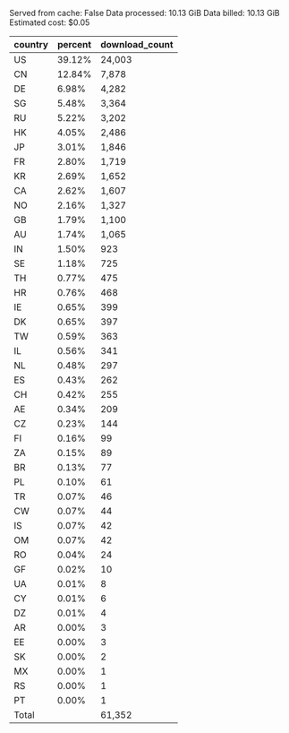 Served from cache: False
Data processed: 10.13 GiB
Data billed: 10.13 GiB
Estimated cost: $0.05

| country | percent | download_count |
| ------- | ------- | -------------- |
| US      |  39.12% |         24,003 |
| CN      |  12.84% |          7,878 |
| DE      |   6.98% |          4,282 |
| SG      |   5.48% |          3,364 |
| RU      |   5.22% |          3,202 |
| HK      |   4.05% |          2,486 |
| JP      |   3.01% |          1,846 |
| FR      |   2.80% |          1,719 |
| KR      |   2.69% |          1,652 |
| CA      |   2.62% |          1,607 |
| NO      |   2.16% |          1,327 |
| GB      |   1.79% |          1,100 |
| AU      |   1.74% |          1,065 |
| IN      |   1.50% |            923 |
| SE      |   1.18% |            725 |
| TH      |   0.77% |            475 |
| HR      |   0.76% |            468 |
| IE      |   0.65% |            399 |
| DK      |   0.65% |            397 |
| TW      |   0.59% |            363 |
| IL      |   0.56% |            341 |
| NL      |   0.48% |            297 |
| ES      |   0.43% |            262 |
| CH      |   0.42% |            255 |
| AE      |   0.34% |            209 |
| CZ      |   0.23% |            144 |
| FI      |   0.16% |             99 |
| ZA      |   0.15% |             89 |
| BR      |   0.13% |             77 |
| PL      |   0.10% |             61 |
| TR      |   0.07% |             46 |
| CW      |   0.07% |             44 |
| IS      |   0.07% |             42 |
| OM      |   0.07% |             42 |
| RO      |   0.04% |             24 |
| GF      |   0.02% |             10 |
| UA      |   0.01% |              8 |
| CY      |   0.01% |              6 |
| DZ      |   0.01% |              4 |
| AR      |   0.00% |              3 |
| EE      |   0.00% |              3 |
| SK      |   0.00% |              2 |
| MX      |   0.00% |              1 |
| RS      |   0.00% |              1 |
| PT      |   0.00% |              1 |
| Total   |         |         61,352 |

